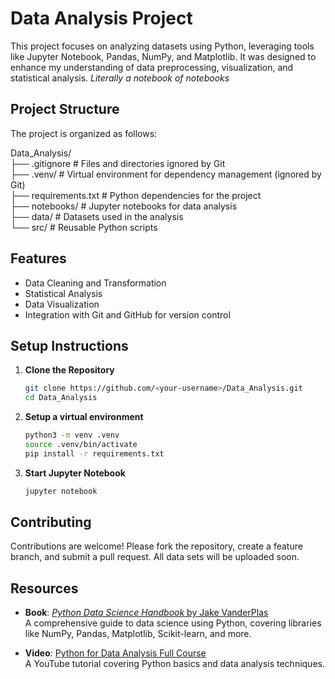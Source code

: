 # Data Analysis Project

This project focuses on analyzing datasets using Python, leveraging tools like Jupyter Notebook, Pandas, NumPy, and Matplotlib. It was designed to enhance my understanding of data preprocessing, visualization, and statistical analysis.
_Literally a notebook of notebooks_

## Project Structure

The project is organized as follows:

Data_Analysis/ <br>
    ├── .gitignore # Files and directories ignored by Git<br>
    ├── .venv/ # Virtual environment for dependency management (ignored by Git) <br>
    ├── requirements.txt # Python dependencies for the project <br>
    ├── notebooks/ # Jupyter notebooks for data analysis <br>
    ├── data/ # Datasets used in the analysis <br>
    └── src/ # Reusable Python scripts<br>


## Features
- Data Cleaning and Transformation
- Statistical Analysis
- Data Visualization
- Integration with Git and GitHub for version control

## Setup Instructions

1. **Clone the Repository**
   ```bash
   git clone https://github.com/<your-username>/Data_Analysis.git
   cd Data_Analysis

2. **Setup a virtual environment**
   ```bash
   python3 -m venv .venv
   source .venv/bin/activate
   pip install -r requirements.txt

3. **Start Jupyter Notebook**
    ```bash
   jupyter notebook

## Contributing

Contributions are welcome! Please fork the repository, create a feature branch, and submit a pull request.
All data sets will be uploaded soon.
## Resources
- **Book**: [*Python Data Science Handbook* by Jake VanderPlas](https://jakevdp.github.io/PythonDataScienceHandbook/)  
  A comprehensive guide to data science using Python, covering libraries like NumPy, Pandas, Matplotlib, Scikit-learn, and more.

- **Video**: [Python for Data Analysis Full Course](https://www.youtube.com/watch?v=rfscVS0vtbw)  
  A YouTube tutorial covering Python basics and data analysis techniques.








